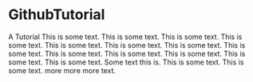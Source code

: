 # GithubTutorial
A Tutorial 
This is some text.
This is some text.
This is some text.
This is some text.
This is some text.
This is some text.
This is some text. This is some text.
This is some text.
This is some text.
This is some text.
This is some text.
This is some text.
Some text this is.
This is some text.
This is some text.
more more more text.
